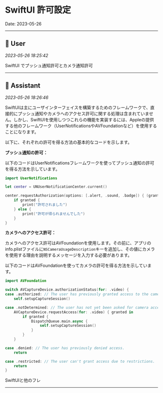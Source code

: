 # SwiftUI 許可設定

Date: 2023-05-26

---

## 👤 User
*2023-05-26 18:25:42*

SwiftUI でプッシュ通知許可とカメラ通知許可

---

## 🤖 Assistant
*2023-05-26 18:26:46*

SwiftUIは主にユーザインターフェイスを構築するためのフレームワークで、直接的にプッシュ通知やカメラへのアクセス許可に関する処理は含まれていません。しかし、SwiftUIを使用しつつこれらの機能を実装するには、Appleの提供する他のフレームワーク（UserNotificationsやAVFoundationなど）を使用することになります。

以下に、それぞれの許可を得る方法の基本的なコードを示します。

**プッシュ通知の許可：**

以下のコードはUserNotificationsフレームワークを使ってプッシュ通知の許可を得る方法を示しています。

```swift
import UserNotifications

let center = UNUserNotificationCenter.current()

center.requestAuthorization(options: [.alert, .sound, .badge]) { (granted, error) in
    if granted {
        print("許可されました")
    } else {
        print("許可が得られませんでした")
    }
}
```

**カメラへのアクセス許可：**

カメラへのアクセス許可はAVFoundationを使用します。その前に、アプリのinfo.plistファイルに`NSCameraUsageDescription`キーを追加し、その値にカメラを使用する理由を説明するメッセージを入力する必要があります。

以下のコードはAVFoundationを使ってカメラの許可を得る方法を示しています。

```swift
import AVFoundation

switch AVCaptureDevice.authorizationStatus(for: .video) {
case .authorized: // The user has previously granted access to the camera.
    self.setupCaptureSession()

case .notDetermined: // The user has not yet been asked for camera access.
    AVCaptureDevice.requestAccess(for: .video) { granted in
        if granted {
            DispatchQueue.main.async {
                self.setupCaptureSession()
            }
        }
    }

case .denied: // The user has previously denied access.
    return

case .restricted: // The user can't grant access due to restrictions.
    return
}
```

SwiftUIと他のフレ

---
